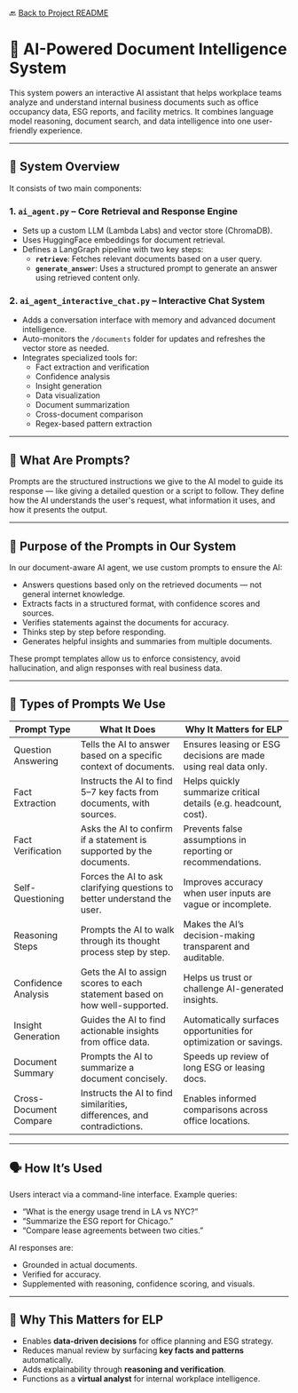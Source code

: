 🔙 [Back to Project README](./README.md)


# 🧠 AI-Powered Document Intelligence System

This system powers an interactive AI assistant that helps workplace teams analyze and understand internal business documents such as office occupancy data, ESG reports, and facility metrics. It combines language model reasoning, document search, and data intelligence into one user-friendly experience.

---

## 🔧 System Overview

It consists of two main components:

### 1. `ai_agent.py` – Core Retrieval and Response Engine
- Sets up a custom LLM (Lambda Labs) and vector store (ChromaDB).
- Uses HuggingFace embeddings for document retrieval.
- Defines a LangGraph pipeline with two key steps:
  - **`retrieve`**: Fetches relevant documents based on a user query.
  - **`generate_answer`**: Uses a structured prompt to generate an answer using retrieved content only.

### 2. `ai_agent_interactive_chat.py` – Interactive Chat System
- Adds a conversation interface with memory and advanced document intelligence.
- Auto-monitors the `/documents` folder for updates and refreshes the vector store as needed.
- Integrates specialized tools for:
  - Fact extraction and verification
  - Confidence analysis
  - Insight generation
  - Data visualization
  - Document summarization
  - Cross-document comparison
  - Regex-based pattern extraction

---

## 🧠 What Are Prompts?

Prompts are the structured instructions we give to the AI model to guide its response — like giving a detailed question or a script to follow. They define how the AI understands the user's request, what information it uses, and how it presents the output.

---

## 🎯 Purpose of the Prompts in Our System

In our document-aware AI agent, we use custom prompts to ensure the AI:

- Answers questions based only on the retrieved documents — not general internet knowledge.
- Extracts facts in a structured format, with confidence scores and sources.
- Verifies statements against the documents for accuracy.
- Thinks step by step before responding.
- Generates helpful insights and summaries from multiple documents.

These prompt templates allow us to enforce consistency, avoid hallucination, and align responses with real business data.

---

## 🧩 Types of Prompts We Use

| Prompt Type            | What It Does                                                               | Why It Matters for ELP                                           |
|------------------------|----------------------------------------------------------------------------|------------------------------------------------------------------|
| Question Answering     | Tells the AI to answer based on a specific context of documents.           | Ensures leasing or ESG decisions are made using real data only. |
| Fact Extraction        | Instructs the AI to find 5–7 key facts from documents, with sources.       | Helps quickly summarize critical details (e.g. headcount, cost).|
| Fact Verification      | Asks the AI to confirm if a statement is supported by the documents.       | Prevents false assumptions in reporting or recommendations.     |
| Self-Questioning       | Forces the AI to ask clarifying questions to better understand the user.   | Improves accuracy when user inputs are vague or incomplete.     |
| Reasoning Steps        | Prompts the AI to walk through its thought process step by step.           | Makes the AI’s decision-making transparent and auditable.       |
| Confidence Analysis    | Gets the AI to assign scores to each statement based on how well-supported.| Helps us trust or challenge AI-generated insights.              |
| Insight Generation     | Guides the AI to find actionable insights from office data.                | Automatically surfaces opportunities for optimization or savings.|
| Document Summary       | Prompts the AI to summarize a document concisely.                          | Speeds up review of long ESG or leasing docs.                   |
| Cross-Document Compare | Instructs the AI to find similarities, differences, and contradictions.    | Enables informed comparisons across office locations.           |

---

## 🗣️ How It’s Used

Users interact via a command-line interface. Example queries:

- “What is the energy usage trend in LA vs NYC?”
- “Summarize the ESG report for Chicago.”
- “Compare lease agreements between two cities.”

AI responses are:
- Grounded in actual documents.
- Verified for accuracy.
- Supplemented with reasoning, confidence scoring, and visuals.

---

## 🏁 Why This Matters for ELP

- Enables **data-driven decisions** for office planning and ESG strategy.
- Reduces manual review by surfacing **key facts and patterns** automatically.
- Adds explainability through **reasoning and verification**.
- Functions as a **virtual analyst** for internal workplace intelligence.